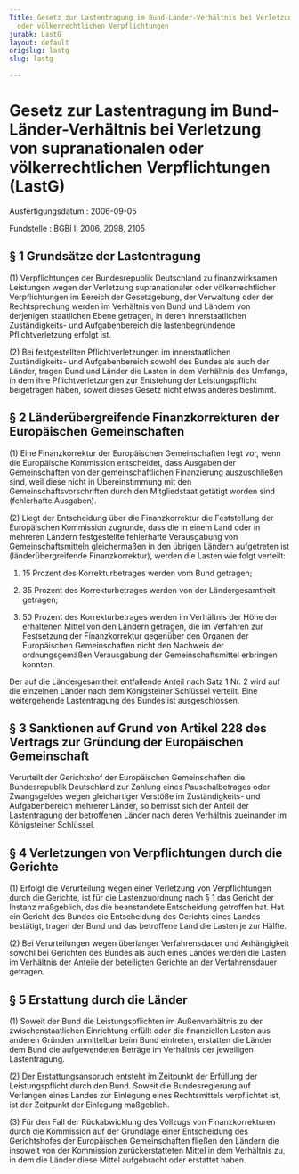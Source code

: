 ```yaml
---
Title: Gesetz zur Lastentragung im Bund-Länder-Verhältnis bei Verletzung von  supranationalen
  oder völkerrechtlichen Verpflichtungen
jurabk: LastG
layout: default
origslug: lastg
slug: lastg

---
```


# Gesetz zur Lastentragung im Bund-Länder-Verhältnis bei Verletzung von  supranationalen oder völkerrechtlichen Verpflichtungen (LastG)

Ausfertigungsdatum
:   2006-09-05

Fundstelle
:   BGBl I: 2006, 2098, 2105



## § 1 Grundsätze der Lastentragung

(1) Verpflichtungen der Bundesrepublik Deutschland zu finanzwirksamen
Leistungen wegen der Verletzung supranationaler oder völkerrechtlicher
Verpflichtungen im Bereich der Gesetzgebung, der Verwaltung oder der
Rechtsprechung werden im Verhältnis von Bund und Ländern von
derjenigen staatlichen Ebene getragen, in deren innerstaatlichen
Zuständigkeits- und Aufgabenbereich die lastenbegründende
Pflichtverletzung erfolgt ist.

(2) Bei festgestellten Pflichtverletzungen im innerstaatlichen
Zuständigkeits- und Aufgabenbereich sowohl des Bundes als auch der
Länder, tragen Bund und Länder die Lasten in dem Verhältnis des
Umfangs, in dem ihre Pflichtverletzungen zur Entstehung der
Leistungspflicht beigetragen haben, soweit dieses Gesetz nicht etwas
anderes bestimmt.


## § 2 Länderübergreifende Finanzkorrekturen der Europäischen Gemeinschaften

(1) Eine Finanzkorrektur der Europäischen Gemeinschaften liegt vor,
wenn die Europäische Kommission entscheidet, dass Ausgaben der
Gemeinschaften von der gemeinschaftlichen Finanzierung auszuschließen
sind, weil diese nicht in Übereinstimmung mit den
Gemeinschaftsvorschriften durch den Mitgliedstaat getätigt worden sind
(fehlerhafte Ausgaben).

(2) Liegt der Entscheidung über die Finanzkorrektur die Feststellung
der Europäischen Kommission zugrunde, dass die in einem Land oder in
mehreren Ländern festgestellte fehlerhafte Verausgabung von
Gemeinschaftsmitteln gleichermaßen in den übrigen Ländern aufgetreten
ist (länderübergreifende Finanzkorrektur), werden die Lasten wie folgt
verteilt:

1.  15 Prozent des Korrekturbetrages werden vom Bund getragen;


2.  35 Prozent des Korrekturbetrages werden von der Ländergesamtheit
    getragen;


3.  50 Prozent des Korrekturbetrages werden im Verhältnis der Höhe der
    erhaltenen Mittel von den Ländern getragen, die im Verfahren zur
    Festsetzung der Finanzkorrektur gegenüber den Organen der Europäischen
    Gemeinschaften nicht den Nachweis der ordnungsgemäßen Verausgabung der
    Gemeinschaftsmittel erbringen konnten.



Der auf die Ländergesamtheit entfallende Anteil nach Satz 1 Nr. 2 wird
auf die einzelnen Länder nach dem Königsteiner Schlüssel verteilt.
Eine weitergehende Lastentragung des Bundes ist ausgeschlossen.


## § 3 Sanktionen auf Grund von Artikel 228 des Vertrags zur Gründung der Europäischen Gemeinschaft

Verurteilt der Gerichtshof der Europäischen Gemeinschaften die
Bundesrepublik Deutschland zur Zahlung eines Pauschalbetrages oder
Zwangsgeldes wegen gleichartiger Verstöße im Zuständigkeits- und
Aufgabenbereich mehrerer Länder, so bemisst sich der Anteil der
Lastentragung der betroffenen Länder nach deren Verhältnis zueinander
im Königsteiner Schlüssel.


## § 4 Verletzungen von Verpflichtungen durch die Gerichte

(1) Erfolgt die Verurteilung wegen einer Verletzung von
Verpflichtungen durch die Gerichte, ist für die Lastenzuordnung nach §
1 das Gericht der Instanz maßgeblich, das die beanstandete
Entscheidung getroffen hat. Hat ein Gericht des Bundes die
Entscheidung des Gerichts eines Landes bestätigt, tragen der Bund und
das betroffene Land die Lasten je zur Hälfte.

(2) Bei Verurteilungen wegen überlanger Verfahrensdauer und
Anhängigkeit sowohl bei Gerichten des Bundes als auch eines Landes
werden die Lasten im Verhältnis der Anteile der beteiligten Gerichte
an der Verfahrensdauer getragen.


## § 5 Erstattung durch die Länder

(1) Soweit der Bund die Leistungspflichten im Außenverhältnis zu der
zwischenstaatlichen Einrichtung erfüllt oder die finanziellen Lasten
aus anderen Gründen unmittelbar beim Bund eintreten, erstatten die
Länder dem Bund die aufgewendeten Beträge im Verhältnis der jeweiligen
Lastentragung.

(2) Der Erstattungsanspruch entsteht im Zeitpunkt der Erfüllung der
Leistungspflicht durch den Bund. Soweit die Bundesregierung auf
Verlangen eines Landes zur Einlegung eines Rechtsmittels verpflichtet
ist, ist der Zeitpunkt der Einlegung maßgeblich.

(3) Für den Fall der Rückabwicklung des Vollzugs von Finanzkorrekturen
durch die Kommission auf der Grundlage einer Entscheidung des
Gerichtshofes der Europäischen Gemeinschaften fließen den Ländern die
insoweit von der Kommission zurückerstatteten Mittel in dem Verhältnis
zu, in dem die Länder diese Mittel aufgebracht oder erstattet haben.

